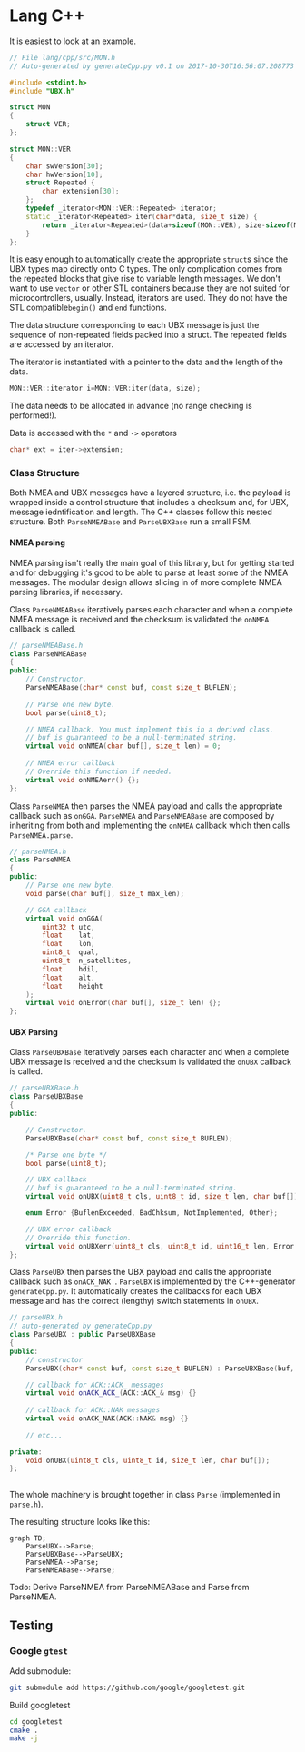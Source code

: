 # Lang C++

It is easiest to look at an example. 

```cpp
// File lang/cpp/src/MON.h
// Auto-generated by generateCpp.py v0.1 on 2017-10-30T16:56:07.208773

#include <stdint.h>
#include "UBX.h"

struct MON
{
    struct VER;
};

struct MON::VER
{
    char swVersion[30];
    char hwVersion[10];
    struct Repeated {
        char extension[30];
    };
    typedef _iterator<MON::VER::Repeated> iterator;
    static _iterator<Repeated> iter(char*data, size_t size) {
        return _iterator<Repeated>(data+sizeof(MON::VER), size-sizeof(MON::VER));
    }
};
```

It is easy enough to automatically create the appropriate `struct`s since the UBX types map directly onto C types. The only complication comes from the repeated blocks that give rise to variable length messages. We don't want to use `vector` or other STL containers because they are not  suited for microcontrollers, usually. Instead, iterators are used. They do not have the STL compatible`begin()` and `end` functions.

The data structure corresponding to each UBX message is just the sequence of non-repeated fields packed into a struct. The repeated fields are accessed by an iterator.

The iterator is instantiated with a pointer to the data and the length of the data.

```c++
MON::VER::iterator i=MON::VER:iter(data, size);
```

The data needs to be allocated in advance (no range checking is performed!).

Data is accessed with the `*` and `->` operators

```c++
char* ext = iter->extension;
```

### Class Structure

Both NMEA and UBX messages have a layered structure, i.e. the payload is wrapped inside a control structure that includes a checksum and, for UBX, message iedntification and length. The C++ classes follow this nested structure. Both `ParseNMEABase` and `ParseUBXBase` run a small FSM.

#### NMEA parsing

NMEA parsing isn't really the main goal of this library, but for getting started and for debugging it's good to be able to parse at least some of the NMEA messages. The modular design allows slicing in of more complete NMEA parsing libraries, if necessary.

Class `ParseNMEABase` iteratively parses each character and when a complete NMEA message is received and the checksum is validated the `onNMEA` callback is called.

```c++
// parseNMEABase.h
class ParseNMEABase
{
public:
    // Constructor. 
    ParseNMEABase(char* const buf, const size_t BUFLEN);
    
    // Parse one new byte.
    bool parse(uint8_t);

    // NMEA callback. You must implement this in a derived class.
    // buf is guaranteed to be a null-terminated string.
    virtual void onNMEA(char buf[], size_t len) = 0;
    
    // NMEA error callback
    // Override this function if needed.
    virtual void onNMEAerr() {};
};
```

Class `ParseNMEA` then parses the NMEA payload and calls the appropriate callback such as `onGGA`. `ParseNMEA` and `ParseNMEABase` are composed by inheriting from both and implementing the `onNMEA` callback which then calls `ParseNMEA.parse`.

```c++
// parseNMEA.h
class ParseNMEA
{
public:
  	// Parse one new byte.
    void parse(char buf[], size_t max_len);

    // GGA callback 
    virtual void onGGA(
        uint32_t utc, 
        float    lat, 
        float    lon,
        uint8_t  qual,
        uint8_t  n_satellites,
        float    hdil,
        float    alt,
        float    height
    );
    virtual void onError(char buf[], size_t len) {};
};
```

#### UBX Parsing

Class `ParseUBXBase` iteratively parses each character and when a complete UBX message is received and the checksum is validated the `onUBX` callback is called.

```c++
// parseUBXBase.h
class ParseUBXBase
{
public:

    // Constructor.
    ParseUBXBase(char* const buf, const size_t BUFLEN);

    /* Parse one byte */
    bool parse(uint8_t);

    // UBX callback
    // buf is guaranteed to be a null-terminated string.
    virtual void onUBX(uint8_t cls, uint8_t id, size_t len, char buf[]) = 0;

    enum Error {BuflenExceeded, BadChksum, NotImplemented, Other};

    // UBX error callback
    // Override this function.
    virtual void onUBXerr(uint8_t cls, uint8_t id, uint16_t len, Error err) {};
};

```

Class `ParseUBX` then parses the UBX payload and calls the appropriate callback such as `onACK_NAK `. `ParseUBX` is implemented by the C++-generator `generateCpp.py`. It automatically creates the callbacks for each UBX message and has the correct (lengthy) switch statements in `onUBX`.

```c++
// parseUBX.h
// auto-generated by generateCpp.py
class ParseUBX : public ParseUBXBase
{
public:
	// constructor
    ParseUBX(char* const buf, const size_t BUFLEN) : ParseUBXBase(buf, BUFLEN) {};

    // callback for ACK::ACK_ messages
    virtual void onACK_ACK_(ACK::ACK_& msg) {}
    
    // callback for ACK::NAK messages
    virtual void onACK_NAK(ACK::NAK& msg) {}
    
    // etc...

private:
    void onUBX(uint8_t cls, uint8_t id, size_t len, char buf[]);
};
    
```

The whole machinery is brought together in class `Parse` (implemented in `parse.h`).

The resulting structure looks like this:

```mermaid
graph TD;
    ParseUBX-->Parse;
    ParseUBXBase-->ParseUBX;
	ParseNMEA-->Parse;
	ParseNMEABase-->Parse;
```

Todo: Derive ParseNMEA from ParseNMEABase and Parse from ParseNMEA.

## Testing

### Google `gtest`

Add submodule:

```bash
git submodule add https://github.com/google/googletest.git
```

Build googletest
```bash
cd googletest
cmake .
make -j
```

